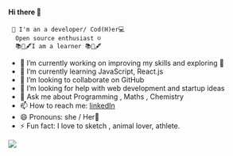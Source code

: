 #### Hi there 👋

     👩‍ I'm an a developer/ Cod(H)er💻
      Open source enthusiast ☺️
      📚📖🖋️I am a learner 📚📖🖋️
- 🔭 I’m currently working on improving my skills and exploring 🤖
- 🌱 I’m currently learning JavaScript, React.js
- 👯 I’m looking to collaborate on GitHub
- 🤔 I’m looking for help with web development and startup ideas
- 💬 Ask me about Programming , Maths , Chemistry
- 📫 How to reach me: [linkedIn](https://www.linkedin.com/in/prachi-nandi-461641198/)
- 😄 Pronouns: she / Her👩
- ⚡ Fun fact: I love to sketch , animal lover, athlete.
<img src="https://github-readme-stats.vercel.app/api?username=prachi237&&show_icons=true&title_color=ffffff&icon_color=bb2acf&text_color=daf7dc&bg_color=151515">


